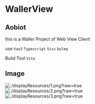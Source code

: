 # WallerView

## Aobiot
this is a Waller Project of Web View Client

use  `Vue3`  `Typescript`   `Scss`  `bulma`

Build Tool `Vite`

## Image
![./displayResources/1.png?raw=true]()
![./displayResources/2.png?raw=true]()
![./displayResources/3.png?raw=true]()
